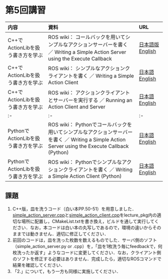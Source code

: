 # 第5回講習

|内容|資料|URL|
|:-|:-|:-|
|C++でActionLibを扱う書き方を学ぶ|ROS wiki： コールバックを用いてシンプルなアクションサーバーを書く ／ Writing a Simple Action Server using the Execute Callback|[日本語版](http://wiki.ros.org/ja/actionlib_tutorials/Tutorials/SimpleActionServer%28ExecuteCallbackMethod%29) [English](http://wiki.ros.org/actionlib_tutorials/Tutorials/SimpleActionServer%28ExecuteCallbackMethod%29)|
|C++でActionLibを扱う書き方を学ぶ|ROS wiki： シンプルなアクションクライアントを書く ／ Writing a Simple Action Client|[日本語](http://wiki.ros.org/ja/actionlib_tutorials/Tutorials/SimpleActionClient) [English](http://wiki.ros.org/actionlib_tutorials/Tutorials/SimpleActionClient)|
|C++でActionLibを扱う書き方を学ぶ|ROS wiki： アクションクライアントとサーバーを実行する ／ Running an Action Client and Server|[日本語](http://wiki.ros.org/ja/actionlib_tutorials/Tutorials/RunningServerAndClient) [English](http://wiki.ros.org/actionlib_tutorials/Tutorials/RunningServerAndClient)|
|:-|:-|:-|
|PythonでActionLibを扱う書き方を学ぶ|ROS wiki： Pythonでコールバックを用いてシンプルなアクションサーバーを書く ／ Writing a Simple Action Server using the Execute Callback (Python)|[日本語](http://wiki.ros.org/ja/actionlib_tutorials/Tutorials/Writing%20a%20Simple%20Action%20Server%20using%20the%20Execute%20Callback%20%28Python%29) [English](http://wiki.ros.org/actionlib_tutorials/Tutorials/Writing%20a%20Simple%20Action%20Server%20using%20the%20Execute%20Callback%20%28Python%29)|
|PythonでActionLibを扱う書き方を学ぶ|ROS wiki： Pythonでシンプルなアクションクライアントを書く ／ Writing a Simple Action Client (Python)|[日本語](http://wiki.ros.org/ja/actionlib_tutorials/Tutorials/Writing%20a%20Simple%20Action%20Client%20%28Python%29) [English](http://wiki.ros.org/actionlib_tutorials/Tutorials/Writing%20a%20Simple%20Action%20Client%20%28Python%29)|


## 課題
1. C++版，皿を洗うコード（白い本PP.50-51）を用意しました．[simple_action_server.cpp](https://github.com/yuma116/ros_lecture19/blob/master/06_190613/simple_action_server.cpp)と[simple_action_client.cpp](https://github.com/yuma116/ros_lecture19/blob/master/06_190613/simple_action_client.cpp)をlecture_pkg内の適切な場所に配置し，CMakeList.txtを書き換え，ビルドを通して実行してください．なお，本コードは白い本の丸写しであるので，環境の違いからそのままでは動きません．適切に修正してください．
2. 前回のコードは，皿を洗った枚数を数えるものでした．サーバ側のソフト（simple_action_server.py or .cpp）を，「皿を1枚洗う毎にfeedbackで，何枚洗ったか返す」ようなコードに変更してください．なお，クライアント側のソフトを修正する必要はありません．完成したら，適切なROSコマンドで結果を確認してください．
3. 「2.」について，もう一方も同様に実施してください．
